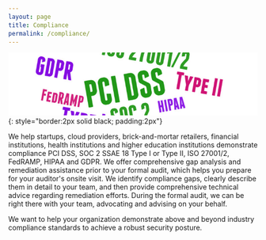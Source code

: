 ```yaml
---
layout: page
title: Compliance
permalink: /compliance/
---
```

![Compliance](/assets/compliance.jpg){: style="border:2px solid black; padding:2px"}

We help startups, cloud providers, brick-and-mortar retailers, financial institutions, health institutions and higher education institutions demonstrate compliance PCI DSS, SOC 2 SSAE 18 Type I or Type II, ISO 27001/2, FedRAMP, HIPAA and GDPR. We offer comprehensive gap analysis and remediation assistance prior to your formal audit, which helps you prepare for your auditor's onsite visit. We identify compliance gaps, clearly describe them in detail to your team, and then provide comprehensive technical advice regarding remediation efforts. During the formal audit, we can be right there with your team, advocating and advising on your behalf.

We want to help your organization demonstrate above and beyond industry compliance standards to achieve a robust security posture.
